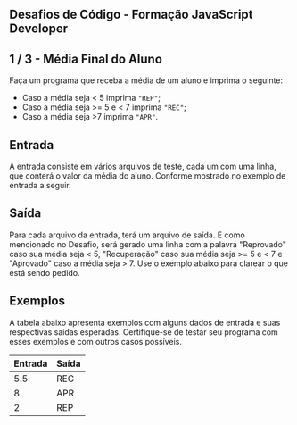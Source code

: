 Desafios de Código - Formação JavaScript Developer
--------------------------------------------------
1 / 3 - Média Final do Aluno
----------------------------

Faça um programa que receba a média de um aluno e imprima o seguinte:

* Caso a média seja < 5 imprima `"REP"`;
* Caso a média seja >= 5 e < 7 imprima `"REC"`;
* Caso a média seja >7 imprima `"APR"`.

Entrada
-------

A entrada consiste em vários arquivos de teste, cada um com uma linha, que conterá o valor da média do aluno. Conforme
mostrado no exemplo de entrada a seguir.

Saída
-----

Para cada arquivo da entrada, terá um arquivo de saída. E como mencionado no Desafio, será gerado uma linha com a
palavra "Reprovado" caso sua média seja < 5, "Recuperação" caso sua média seja >= 5 e < 7 e "Aprovado" caso a média
seja > 7. Use o exemplo abaixo para clarear o que está sendo pedido.

Exemplos
--------

A tabela abaixo apresenta exemplos com alguns dados de entrada e suas respectivas saídas esperadas. Certifique-se de
testar seu programa com esses exemplos e com outros casos possíveis.

| Entrada | Saída |
|:--------|:------|
| 5.5     | REC   |
| 8       | APR   |
| 2       | REP   |

